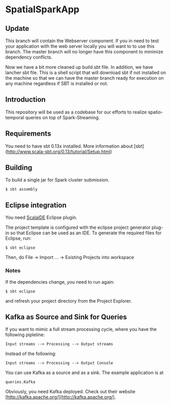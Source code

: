 SpatialSparkApp
===============

## Update

This branch will contain the Webserver component. If you in need to test your application with the web server locally you will want to to use this branch. The master branch will no longer have this component to minimize dependency conflicts. 

Now we have a bit more cleaned up build.sbt file. In addition, we have lancher sbt file. This is a shell script that will download sbt if not installed on the machine so that we can have the master branch ready for execution on any machine regardless if SBT is installed or not. 

## Introduction

This repository will be used as a codebase for our efforts to realize spatio-temporal queries on top of Spark-Streaming. 

## Requirements
You need to have sbt 0.13x installed. More information about [sbt] (http://www.scala-sbt.org/0.13/tutorial/Setup.html) 

## Building 

To build a single jar for Spark cluster submission.

	$ sbt assembly

## Eclipse integration

You need [ScalaIDE](http://scala-ide.org/) Eclipse plugin. 

The project template is configured with the eclipse project generator plug-in so that Eclipse can be used as an IDE. To generate the required files for Eclipse, run:

	$ sbt eclipse

Then, do 
	File -> Import ... -> Existing Projects into workspace 

### Notes

If the dependencies change, you need to run again:

	$ sbt eclipse 

and refresh your project directory from the Project Explorer.

## Kafka as Source and Sink for Queries

If you want to mimic a full stream processing cycle, where you have the following pipleline:

	Input streams --> Processing --> Output streams 

Instead of the following:

	Input streams --> Processing --> Output Console 

You can use Kafka as a source and as a sink. The example application is at 
	
	queries.Kafka

Obviously, you need Kafka deployed. Check out their website [http://kafka.apache.org/](http://kafka.apache.org/). 

